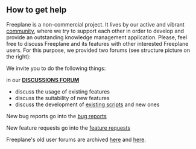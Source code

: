 ## How to get help

Freeplane is a non-commercial project.
It lives by our active and vibrant [community](contribute/Contributing_to_Freeplane's_Development.md), where we try to support each other in order to develop and provide an outstanding knowledge management application.
Please, feel free to discuss Freeplane and its features with other interested Freeplane users. For this purpose, we provided two forums (see structure picture on the right):

We invite you to do the following things:

in our **[DISCUSSIONS FORUM](https://github.com/freeplane/freeplane/discussions)**

* discuss the usage of existing features
* discuss the suitability of new features
* discuss the development of [existing scripts](scripting/Scripts_collection.md) and new ones

New bug reports go into the [bug reports](https://github.com/freeplane/freeplane/issues/new?template=bug_report.md)

New feature requests go into the [feature requests](https://github.com/freeplane/freeplane/issues/new?template=feature_request.md)

Freeplane's old user forums are archived [here](https://sourceforge.net/p/freeplane/discussion/758437) and [here](https://www.freeplane.org/forum2012/viewforum.php?f=1).

